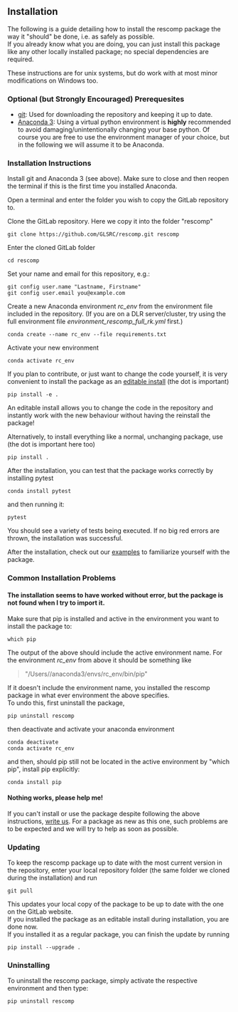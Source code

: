 ## Installation

The following is a guide detailing how to install the rescomp package the way it "should" be done, i.e. as safely as possible.  
If you already know what you are doing, you can just install this package like any other locally installed package; no special dependencies are required.

These instructions are for unix systems, but do work with at most minor modifications on Windows too.

### Optional (but Strongly Encouraged) Prerequesites

* [git](https://git-scm.com/downloads): Used for downloading the repository and keeping it up to date. 
* [Anaconda 3](https://www.anaconda.com/distribution/): Using a virtual python environment is **highly** recommended to avoid damaging/unintentionally changing your base python.
  Of course you are free to use the environment manager of your choice, but in the following we will assume it to be Anaconda.

### Installation Instructions

Install git and Anaconda 3 (see above). Make sure to close and then reopen the terminal if this is the first time you installed Anaconda.

Open a terminal and enter the folder you wish to copy the GitLab repository to.  

Clone the GitLab repository. Here we copy it into the folder "rescomp"  

    git clone https://github.com/GLSRC/rescomp.git rescomp

Enter the cloned GitLab folder

    cd rescomp

Set your name and email for this repository, e.g.:
    
    git config user.name "Lastname, Firstname"
    git config user.email you@example.com

Create a new Anaconda environment _rc_env_ from the environment file included in the repository. (If you are on a DLR server/cluster, try using the full environment file _environment_rescomp_full_rk.yml_ first.)

    conda create --name rc_env --file requirements.txt

Activate your new environment

    conda activate rc_env

If you plan to contribute, or just want to change the code yourself, it is very convenient to install the package as an [editable install](https://pip.pypa.io/en/stable/reference/pip_install/#editable-installs) (the dot is important)
    
    pip install -e .

An editable install allows you to change the code in the repository and instantly work with the new behaviour without having the reinstall the package!  

Alternatively, to install everything like a normal, unchanging package, use (the dot is important here too)

    pip install .

After the installation, you can test that the package works correctly by installing pytest
    
    conda install pytest

and then running it:

    pytest

You should see a variety of tests being executed. If no big red errors are thrown, the installation was successful. 

After the installation, check out our [examples](examples.rst) to familiarize yourself with the package.  

### Common Installation Problems
####  The installation seems to have worked without error, but the package is not found when I try to import it. 

Make sure that pip is installed and active in the environment you want to install the package to:

    which pip

The output of the above should include the active environment name. For the environment _rc_env_ from above it should be something like

  > "/Users/<username>/anaconda3/envs/rc_env/bin/pip"

If it doesn't include the environment name, you installed the rescomp package in what ever environment the above specifies.   
To undo this, first uninstall the package,

    pip uninstall rescomp

then deactivate and activate your anaconda environment 

    conda deactivate
    conda activate rc_env

and then, should pip still not be located in the active environment by "which pip", install pip explicitly:

    conda install pip

#### Nothing works, please help me!  

If you can't install or use the package despite following the above instructions, [write us][maintainer mail adresses]. For a package as new as this one, such problems are to be expected and we will try to help as soon as possible.

### Updating

To keep the rescomp package up to date with the most current version in the repository, enter your local repository folder (the same folder we cloned during the installation) and run

    git pull
    
This updates your local copy of the package to be up to date with the one on the GitLab website.  
If you installed the package as an editable install during installation, you are done now.  
If you installed it as a regular package, you can finish the update by running

    pip install --upgrade .


### Uninstalling 

To uninstall the rescomp package, simply activate the respective environment and then type:

    pip uninstall rescomp

[maintainer mail adresses]: mailto:Sebastian.Baur@dlr.de?cc=Christoph.Raeth@dlr.de